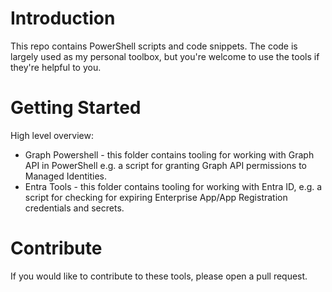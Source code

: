 # Introduction 
This repo contains PowerShell scripts and code snippets. The code is largely used as my personal toolbox, but you're welcome to use the tools if they're helpful to you.

# Getting Started
High level overview:
* Graph Powershell - this folder contains tooling for working with Graph API in PowerShell e.g. a script for granting Graph API permissions to Managed Identities.
* Entra Tools - this folder contains tooling for working with Entra ID, e.g. a script for checking for expiring Enterprise App/App Registration credentials and secrets.

# Contribute
If you would like to contribute to these tools, please open a pull request.